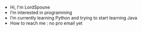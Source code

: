 - Hi, I'm LordSpoune
- I’m interested in programming
- I’m currently learning Python and trying to start learning Java
- How to reach me : no pro email yet

<!---
LordSpoune/LordSpoune is a ✨ special ✨ repository because its `README.md` (this file) appears on your GitHub profile.
You can click the Preview link to take a look at your changes.
--->
